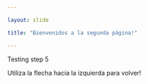 ```yaml
---

layout: slide

title: "Bienvenidos a la segunda página!"

---
```


Testing step 5

Utiliza la flecha hacia la izquierda para volver!
